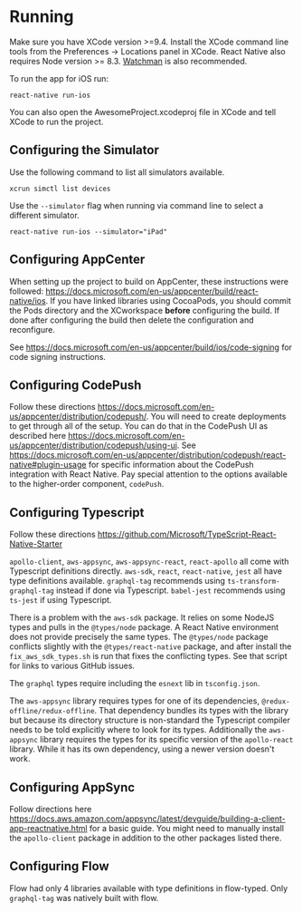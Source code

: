# Running

Make sure you have XCode version >=9.4. Install the XCode command line tools from the Preferences -> Locations panel in XCode. React Native also requires Node version >= 8.3. [Watchman](https://facebook.github.io/watchman) is also recommended.

To run the app for iOS run:

```
react-native run-ios
```

You can also open the AwesomeProject.xcodeproj file in XCode and tell XCode to
run the project.

## Configuring the Simulator

Use the following command to list all simulators available.

```
xcrun simctl list devices
```

Use the `--simulator` flag when running via command line to select a different simulator.

```
react-native run-ios --simulator="iPad"
```

## Configuring AppCenter

When setting up the project to build on AppCenter, these instructions were
followed: https://docs.microsoft.com/en-us/appcenter/build/react-native/ios. If
you have linked libraries using CocoaPods, you should commit the Pods directory
and the XCworkspace **before** configuring the build. If done after configuring
the build then delete the configuration and reconfigure.

See https://docs.microsoft.com/en-us/appcenter/build/ios/code-signing for code
signing instructions.

## Configuring CodePush

Follow these directions
https://docs.microsoft.com/en-us/appcenter/distribution/codepush/. You will need
to create deployments to get through all of the setup. You can do that in the
CodePush UI as described here
https://docs.microsoft.com/en-us/appcenter/distribution/codepush/using-ui. See
https://docs.microsoft.com/en-us/appcenter/distribution/codepush/react-native#plugin-usage
for specific information about the CodePush integration with React Native. Pay
special attention to the options available to the higher-order component, `codePush`.

## Configuring Typescript

Follow these directions https://github.com/Microsoft/TypeScript-React-Native-Starter

`apollo-client`, `aws-appsync`, `aws-appsync-react`, `react-apollo` all come
with Typescript definitions directly. `aws-sdk`, `react`, `react-native`, `jest`
all have type definitions available. `graphql-tag` recommends using
`ts-transform-graphql-tag` instead if done via Typescript. `babel-jest`
recommends using `ts-jest` if using Typescript.

There is a problem with the `aws-sdk` package. It relies on some NodeJS types
and pulls in the `@types/node` package. A React Native environment does not
provide precisely the same types. The `@types/node` package conflicts slightly
with the `@types/react-native` package, and after install the
`fix_aws_sdk_types.sh` is run that fixes the conflicting types. See that script
for links to various GitHub issues.

The `graphql` types require including the `esnext` lib in `tsconfig.json`.

The `aws-appsync` library requires types for one of its dependencies,
`@redux-offline/redux-offline`. That dependency bundles its types with the
library but because its directory structure is non-standard the Typescript
compiler needs to be told explicitly where to look for its types. Additionally
the `aws-appsync` library requires the types for its specific version of the
`apollo-react` library. While it has its own dependency, using a newer version
doesn't work.

## Configuring AppSync

Follow directions here
https://docs.aws.amazon.com/appsync/latest/devguide/building-a-client-app-reactnative.html
for a basic guide. You might need to manually install the `apollo-client`
package in addition to the other packages listed there.

## Configuring Flow

Flow had only 4 libraries available with type definitions in flow-typed. Only
`graphql-tag` was natively built with flow.
